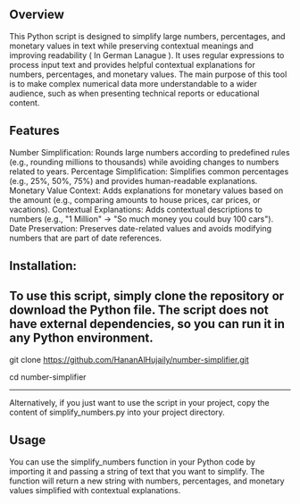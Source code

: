 Overview
--------

This Python script is designed to simplify large numbers, percentages, and monetary values in text while preserving contextual meanings and improving readability ( In German Lanague ). It uses regular expressions to process input text and provides helpful contextual explanations for numbers, percentages, and monetary values. The main purpose of this tool is to make complex numerical data more understandable to a wider audience, such as when presenting technical reports or educational content.

Features
--------

Number Simplification: Rounds large numbers according to predefined rules (e.g., rounding millions to thousands) while avoiding changes to numbers related to years.
Percentage Simplification: Simplifies common percentages (e.g., 25%, 50%, 75%) and provides human-readable explanations.
Monetary Value Context: Adds explanations for monetary values based on the amount (e.g., comparing amounts to house prices, car prices, or vacations).
Contextual Explanations: Adds contextual descriptions to numbers (e.g., "1 Million" → "So much money you could buy 100 cars").
Date Preservation: Preserves date-related values and avoids modifying numbers that are part of date references.

Installation:
-------------

To use this script, simply clone the repository or download the Python file. The script does not have external dependencies, so you can run it in any Python environment.
---------------------------------------------------------------------------------------------------------------------
git clone https://github.com/HananAlHujaily/number-simplifier.git

cd number-simplifier

----------------------------------------------------------------------------------------------------------------------------

Alternatively, if you just want to use the script in your project, copy the content of simplify_numbers.py into your project directory.

Usage
-----

You can use the simplify_numbers function in your Python code by importing it and passing a string of text that you want to simplify. The function will return a new string with numbers, percentages, and monetary values simplified with contextual explanations.

